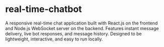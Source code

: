 # real-time-chatbot
A responsive real-time chat application built with React.js on the frontend and Node.js WebSocket server on the backend. Features instant message delivery, live bot responses, and message history. Designed to be lightweight, interactive, and easy to run locally.
